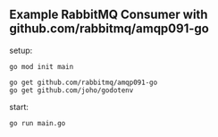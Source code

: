## Example RabbitMQ Consumer with github.com/rabbitmq/amqp091-go

setup:

```
go mod init main

go get github.com/rabbitmq/amqp091-go
go get github.com/joho/godotenv
```

start:

```
go run main.go
```
